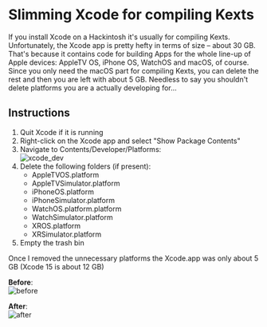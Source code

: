 # Slimming Xcode for compiling Kexts

If you install Xcode on a Hackintosh it's usually for compiling Kexts. Unfortunately, the Xcode app is pretty hefty in terms of size – about 30 GB. That's because it contains code for building Apps for the whole line-up of Apple devices: AppleTV OS, iPhone OS, WatchOS and macOS, of course. Since you only need the macOS part for compiling Kexts, you can delete the rest and then you are left with about 5 GB. Needless to say you shouldn't delete platforms you are a actually developing for…

## Instructions

1. Quit Xcode if it is running 
2. Right-click on the Xcode app and select "Show Package Contents"
3. Navigate to Contents/Developer/Platforms:</br>![xcode_dev](https://user-images.githubusercontent.com/76865553/216172977-6bb0b379-1254-40ce-80f9-76e42d10522e.png)
4. Delete the following folders (if present):
	- AppleTVOS.platform
	- AppleTVSimulator.platform
	- iPhoneOS.platform
	- iPhoneSimulator.platform
	- WatchOS.platform.platform
	- WatchSimulator.platform
 	- XROS.platform
  	- XRSimulator.platform  
5. Empty the trash bin

Once I removed the unnecessary platforms the Xcode.app was only about 5 GB (Xcode 15 is about 12 GB)

**Before**:</br>![before](https://user-images.githubusercontent.com/76865553/216173933-43d9bf47-2238-4218-8261-9de8bc6ad8d6.png)

**After**:</br>![after](https://user-images.githubusercontent.com/76865553/216174032-5dad4393-bffe-4df3-80d9-e29102d34640.png)
